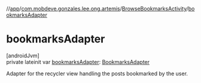 //[app](../../../index.md)/[com.mobdeve.gonzales.lee.ong.artemis](../index.md)/[BrowseBookmarksActivity](index.md)/[bookmarksAdapter](bookmarks-adapter.md)

# bookmarksAdapter

[androidJvm]\
private lateinit var [bookmarksAdapter](bookmarks-adapter.md): [BookmarksAdapter](../-bookmarks-adapter/index.md)

Adapter for the recycler view handling the posts bookmarked by the user.
